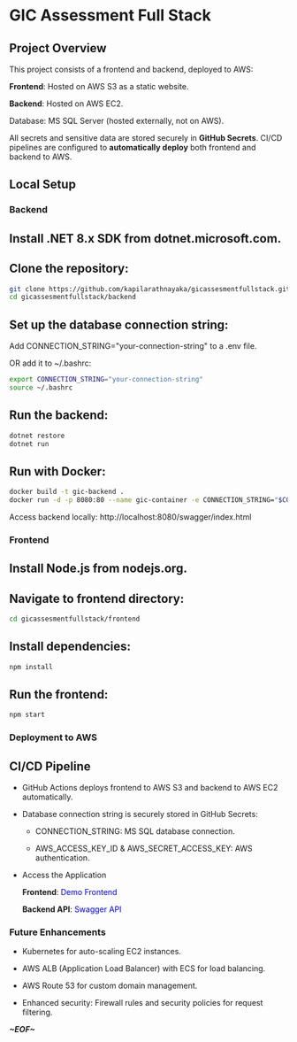 # GIC Assessment Full Stack

## Project Overview

This project consists of a frontend and backend, deployed to AWS:

**Frontend**: Hosted on AWS S3 as a static website.

**Backend**: Hosted on AWS EC2.

Database: MS SQL Server (hosted externally, not on AWS).

All secrets and sensitive data are stored securely in **GitHub Secrets**. CI/CD pipelines are configured to **automatically deploy** both frontend and backend to AWS.

## Local Setup

### Backend

## Install .NET 8.x SDK from dotnet.microsoft.com.

## Clone the repository:

```bash
git clone https://github.com/kapilarathnayaka/gicassesmentfullstack.git
cd gicassesmentfullstack/backend
```

## Set up the database connection string:

Add CONNECTION_STRING="your-connection-string" to a .env file.

OR add it to ~/.bashrc:

```bash
export CONNECTION_STRING="your-connection-string"
source ~/.bashrc
```

## Run the backend:

```bash
dotnet restore
dotnet run
```

## Run with Docker:

```bash
docker build -t gic-backend .
docker run -d -p 8080:80 --name gic-container -e CONNECTION_STRING="$CONNECTION_STRING" gic-backend
```

Access backend locally: http://localhost:8080/swagger/index.html

### Frontend

## Install Node.js from nodejs.org.

## Navigate to frontend directory:
```bash
cd gicassesmentfullstack/frontend
```

## Install dependencies:
```bash
npm install
```
## Run the frontend:
```bash
npm start
```

### Deployment to AWS

## CI/CD Pipeline

- GitHub Actions deploys frontend to AWS S3 and backend to AWS EC2 automatically.

- Database connection string is securely stored in GitHub Secrets:

     - CONNECTION_STRING: MS SQL database connection.

     - AWS_ACCESS_KEY_ID & AWS_SECRET_ACCESS_KEY: AWS authentication.

- Access the Application

   **Frontend**: <a href="http://gictests3.s3-website-us-east-1.amazonaws.com" target="_blank" style="text-decoration: none; color: blue;">Demo Frontend</a>

   **Backend API**: <a style="text-decoration: none; color: blue;" href="http://54.82.91.72:8080/swagger/index.html" target="_blank">Swagger API</a>

### Future Enhancements
- Kubernetes for auto-scaling EC2 instances.

- AWS ALB (Application Load Balancer) with ECS for load balancing.

- AWS Route 53 for custom domain management.

- Enhanced security: Firewall rules and security policies for request filtering.

***~EOF~***

